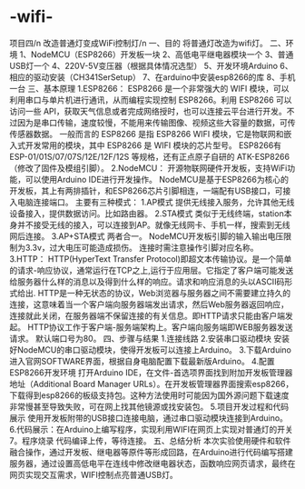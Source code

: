 # -wifi-
项目四/n
改造普通灯变成WiFi控制灯/n
一、目的
将普通灯改造为wifi灯。
二、环境
1、NodeMCU（ESP8266）开发板一块
2、高低电平继电器模块一个
3、普通USB灯一个
4、220V-5V变压器（根据具体情况选型）
5、开发环境Arduino
6、相应的驱动安装（CH341SerSetup）
7、在arduino中安装esp8266的库
8、手机一台
三、基本原理
1.ESP8266：
ESP8266 是一个非常强大的 WIFI 模块，可以利用串口与单片机进行通讯，从而编程实现控制 ESP8266。利用 ESP8266 可以访问一些 API，获取天气信息或者完成网络授时，也可以连接云平台进行开发。不过因为是串口传输，速度较慢，不能用来传输图像、视频这些大容量的数据，可传传感器数据。
一般而言的 ESP8266 是指 ESP8266 WIFI 模块，它是物联网和嵌入式开发常用的模块，其中 ESP8266 是 WIFI 模块的芯片型号。
ESP8266有ESP-01/01S/07/07S/12E/12F/12S 等规格，还有正点原子自研的 ATK-ESP8266 （修改了固件及模组引脚）。
2.NodeMCU：
开源物联网硬件开发板，支持WiFi功能，可以使用Arduino IDE进行开发操作。
NodeMCU是基于ESP8266为核心的开发板，其上有两排插针，和ESP8266芯片引脚相连，一端配有USB接口，可接入电脑连接端口。
主要有三种模式：
1.AP模式
提供无线接入服务，允许其他无线设备接入，提供数据访问。比如路由器。
2.STA模式
类似于无线终端，station本身并不接受无线的接入，可以连接到AP。就像无线网卡、手机一样，搜索到无线网后连接。
3.AP+STA模式
两者合一。
NodeMCU开发板引脚的输入输出电压限制为3.3v，过大电压可能造成损伤。
连接时需注意操作引脚对应名称。
3.HTTP：
HTTP(HyperText Transfer Protocol)即超文本传输协议。是一个简单的请求-响应协议，通常运行在TCP之上,运行于应用层。它指定了客户端可能发送给服务器什么样的消息以及得到什么样的响应。请求和响应消息的头以ASCII码形式给出.
HTTP是一种无状态的协议，Web浏览器与服务器之间不需要建立持久的连接，这意味着当一个客户端向服务器端发出请求，然后Web服务器返回响应，连接就此关闭，在服务器端不保留连接的有关信息。即HTTP请求只能由客户端发起。
HTTP协议工作于客户端-服务端架构上。客户端向服务端即WEB服务器发送请求。 默认端口号为80。
四、步骤与结果
1.连接线路
2.安装串口驱动模块
安装好NodeMCU的串口驱动模块，使得开发板可以连接上Arduino。
3.下载Arduino
进入官网SOFTWARE界面，根据自身电脑配置下载最新版Arduino。
4.配置ESP8266开发环境
打开Arduino IDE，在文件-首选项界面找到附加开发板管理器地址（Additional Board Manager URLs）。在开发板管理器界面搜索esp8266，下载得到esp8266的板级支持包。这种方法使用时可能因为国外源问题下载速度非常慢甚至导致失败，可在网上找其他镜源或找安装包。
5.项目开发过程和代码展示
使用开发板附带的USB接口连接电脑，通过串口驱动模块连接到Arduino。
6.代码展示：在Arduino上编写程序，实现利用WIFI在网页上实现对普通灯的开关
7。程序烧录
代码编译上传，等待连接。
五、总结分析
本次实验使用硬件和软件融合操作，通过开发板、继电器等原件等形成回路，在Arduino进行代码编写搭建服务器，通过设置高低电平在连线中修改继电器状态，函数响应网页请求，最终在网页实现交互需求，WIFI控制点亮普通USB灯。
